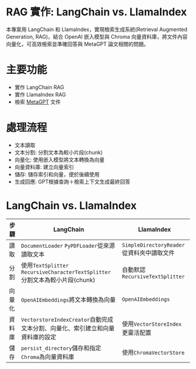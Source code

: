# RAG 實作: LangChain vs. LlamaIndex
本專案用 LangChain 和 LlamaIndex，實現檢索生成系統(Retrieval Augmented Generation, RAG)，結合 OpenAI 嵌入模型與 Chroma 向量資料庫，將文件內容向量化，可高效檢索並準確回答與 MetaGPT 論文相關的問題。

# 主要功能
- 實作 LangChain RAG
- 實作 LlamaIndex RAG
- 檢索 [MetaGPT](https://arxiv.org/abs/2308.00352) 文件

# 處理流程
- 文本讀取
- 文本分割: 分割文本為較小片段(chunk)
- 向量化: 使用嵌入模型將文本轉換為向量
- 向量資料庫: 建立向量索引
- 儲存: 儲存索引和向量，便於後續使用
- 生成回應: GPT根據查詢＋檢索上下文生成最終回答

# LangChain vs. LlamaIndex
|步驟|LangChain|LlamaIndex|
|-|-|-|
|讀取|`DocumentLoader` `PyPDFLoader`從來源讀取文本|`SimpleDirectoryReader`從資料夾中讀取文件|
|分割|使用`TextSplitter` `RecursiveCharacterTextSplitter`分割文本為較小片段(chunk)|自動默認 `RecursiveTextSplitter`|
|向量化|`OpenAIEmbeddings`將文本轉換為向量|`OpenAIEmbeddings`|
|資料庫|`VectorstoreIndexCreator`自動完成文本分割、向量化、索引建立和向量資料庫的設定|使用`VectorStoreIndex`更靈活配置|
|儲存|`persist_directory`儲存和指定`Chroma`為向量資料庫|使用`ChromaVectorStore`|
